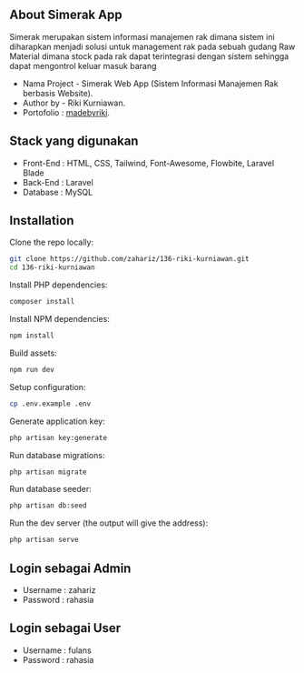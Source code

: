 ## About Simerak App

Simerak merupakan sistem informasi manajemen rak dimana sistem ini diharapkan menjadi solusi untuk management rak pada sebuah gudang Raw Material dimana stock pada rak dapat terintegrasi dengan sistem sehingga dapat mengontrol keluar masuk barang

- Nama Project - Simerak Web App (Sistem Informasi Manajemen Rak berbasis Website).
- Author by - Riki Kurniawan.
- Portofolio : [madebyriki](https://madebyriki.vercel.app).

## Stack yang digunakan
- Front-End : HTML, CSS, Tailwind, Font-Awesome, Flowbite, Laravel Blade
- Back-End : Laravel
- Database : MySQL

## Installation

Clone the repo locally:

```sh
git clone https://github.com/zahariz/136-riki-kurniawan.git
cd 136-riki-kurniawan
```

Install PHP dependencies:

```sh
composer install
```

Install NPM dependencies:

```sh
npm install
```

Build assets:

```sh
npm run dev
```

Setup configuration:

```sh
cp .env.example .env
```

Generate application key:

```sh
php artisan key:generate
```

Run database migrations:

```sh
php artisan migrate
```

Run database seeder:

```sh
php artisan db:seed
```

Run the dev server (the output will give the address):

```sh
php artisan serve
```


## Login sebagai Admin
- Username : zahariz
- Password : rahasia

## Login sebagai User
- Username : fulans
- Password : rahasia
